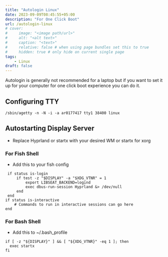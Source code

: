 ```yaml
---
title: "Autologin Linux"
date: 2023-09-09T08:45:55+05:00
description: "For One Click Boot"
url: /autologin-linux
# cover:
#     image: "<image path/url>"
#     alt: "<alt text>"
#     caption: "<text>"
#     relative: false # when using page bundles set this to true
#     hidden: true # only hide on current single page
tags:
    - Linux
draft: false
---
```

Autologin is generally not recommended for a laptop but if you want to set it up for your computer for one click boot experience you can do it.

## Configuring TTY

```
/sbin/agetty -n -N -i -a ar0177417 tty1 38400 linux
```
## Autostarting Display Server
* Replace Hyprland or startx with your desired WM or startx for xorg
### For Fish Shell
* Add this to your fish config
```
 if status is-login
     if test -z "$DISPLAY" -a "$XDG_VTNR" = 1
         export LIBSEAT_BACKEND=logind
         exec dbus-run-session Hyprland &> /dev/null
     end
 end
if status is-interactive
    # Commands to run in interactive sessions can go here
end
```
### For Bash Shell
* Add this to ~/.bash_profile
```
if [ -z "${DISPLAY}" ] && [ "${XDG_VTNR}" -eq 1 ]; then
  exec startx
fi
```
